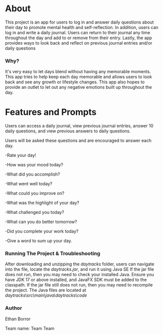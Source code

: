 # About
This project is an app for users to log in and answer daily questions about their day to promote mental health and self-reflection.
In addition, users can log in and write a daily journal. Users can return to their journal any time throughout the day and add to or remove from their entry.
Lastly, the app provides ways to look back and reflect on previous journal entries and/or daily questions
### Why?
It's very easy to let days blend without having any memorable moments. This app tries to help keep each day memorable and allows users to look back and see any growth or lifestyle changes.
This app also hopes to provide an outlet to let out any negative emotions built up throughout the day.
# Features and Prompts
Users can access a daily journal, view previous journal entries, answer 10 daily questions, and view previous answers to daily questions.

Users will be asked these questions and are encouraged to answer each day.

  -Rate your day!
  
  -How was your mood today?
  
  -What did you accomplish?
  
  -What went well today?
  
  -What could you improve on?
  
  -What was the highlight of your day?
  
  -What challenged you today?
  
  -What can you do better tomorrow?
  
  -Did you complete your work today?
  
  -Give a word to sum up your day.
  

### Running The Project & Troubleshooting
After downloading and unzipping the *daytracks* folder, users can navigate into the file, locate the *daytracks.jar*, and run it using Java SE
If the jar file does not run, then you may need to check your installed Java. Ensure you have JDK 17 or above installed, and JavaFX SDK must be added to the classpath.
If the jar file still does not run, then you may need to recompile the project. The Java files are located at *daytracks\src\main\java\daytracks\code*

### Author
Ethan Borror

Team name: Team Team
